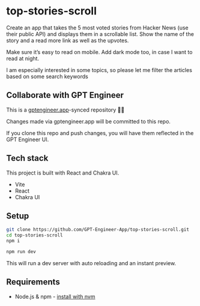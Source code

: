 # top-stories-scroll

Create an app that takes the 5 most voted stories from Hacker News (use their public API) and displays them in a scrollable list.  Show the name of the story and a read more link as well as the upvotes.

Make sure it’s easy to read on mobile. Add dark mode too, in case I want to read at night.

I am especially interested in some topics, so please let me filter the articles based on some search keywords

## Collaborate with GPT Engineer

This is a [gptengineer.app](https://gptengineer.app)-synced repository 🌟🤖

Changes made via gptengineer.app will be committed to this repo.

If you clone this repo and push changes, you will have them reflected in the GPT Engineer UI.

## Tech stack

This project is built with React and Chakra UI.

- Vite
- React
- Chakra UI

## Setup

```sh
git clone https://github.com/GPT-Engineer-App/top-stories-scroll.git
cd top-stories-scroll
npm i
```

```sh
npm run dev
```

This will run a dev server with auto reloading and an instant preview.

## Requirements

- Node.js & npm - [install with nvm](https://github.com/nvm-sh/nvm#installing-and-updating)
